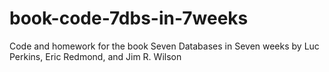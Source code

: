 # book-code-7dbs-in-7weeks
Code and homework for the book Seven Databases in Seven weeks by Luc Perkins, Eric Redmond, and Jim R. Wilson
